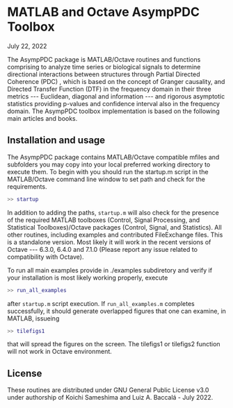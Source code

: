 # MATLAB and Octave AsympPDC Toolbox

July 22, 2022

The AsympPDC package is MATLAB/Octave routines and functions comprising to analyze time series or biological signals to determine directional interactions between structures through Partial Directed Coherence (PDC) , which is based on the concept of Granger causality, and Directed Transfer Function (DTF) in the frequency domain in their three metrics --- Euclidean, diagonal and information --- and rigorous asymptotic statistics providing p-values and confidence interval also in the frequency domain. The AsympPDC toolbox implementation is based on the following main articles and books.

## Installation and usage

The AsympPDC package contains MATLAB/Octave compatible mfiles and subfolders you may copy into your local preferred working directory to execute them. To begin with you should run the startup.m script in the MATLAB/Octave command line window to set path and check for the requirements.

```matlab
>> startup
```

In addition to adding the paths, `startup.m` will also check for the presence of the required MATLAB toolboxes (Control, Signal Processing, and Statistical Toolboxes)/Octave packages (Control, Signal, and Statistics). All other routines, including examples and contributed FileExchange files. This is a standalone version. Most likely it will work in the recent versions of Octave --- 6.3.0, 6.4.0 and 7.1.0  (Please report any issue related to compatibility with Octave).

To run all main examples provide in ./examples subdiretory and verify if your installation is most likely working properly, execute

```matlab
>> run_all_examples
```

after `startup.m` script execution. If `run_all_examples.m` completes successfully, it should generate overlapped figures that one can examine, in MATLAB, issueing 

```matlab
>> tilefigs1
```

that will spread the figures on the screen. The tilefigs1 or tilefigs2 function will not work in Octave environment.


## License

These routines are distributed under GNU General Public License v3.0 under
authorship of Koichi Sameshima and Luiz A. Baccalá - July 2022.
